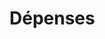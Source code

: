 # Dépenses












































































































